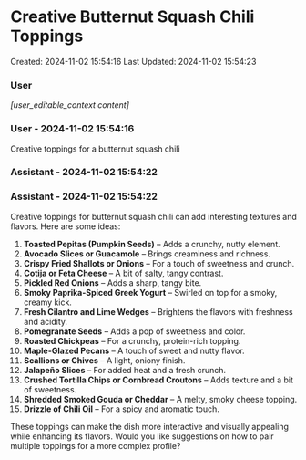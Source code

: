 # Creative Butternut Squash Chili Toppings

Created: 2024-11-02 15:54:16
Last Updated: 2024-11-02 15:54:23

### User

*[user_editable_context content]*

### User - 2024-11-02 15:54:16

Creative toppings for a butternut squash chili

### Assistant - 2024-11-02 15:54:22



### Assistant - 2024-11-02 15:54:22

Creative toppings for butternut squash chili can add interesting textures and flavors. Here are some ideas:

1. **Toasted Pepitas (Pumpkin Seeds)** – Adds a crunchy, nutty element.
2. **Avocado Slices or Guacamole** – Brings creaminess and richness.
3. **Crispy Fried Shallots or Onions** – For a touch of sweetness and crunch.
4. **Cotija or Feta Cheese** – A bit of salty, tangy contrast.
5. **Pickled Red Onions** – Adds a sharp, tangy bite.
6. **Smoky Paprika-Spiced Greek Yogurt** – Swirled on top for a smoky, creamy kick.
7. **Fresh Cilantro and Lime Wedges** – Brightens the flavors with freshness and acidity.
8. **Pomegranate Seeds** – Adds a pop of sweetness and color.
9. **Roasted Chickpeas** – For a crunchy, protein-rich topping.
10. **Maple-Glazed Pecans** – A touch of sweet and nutty flavor.
11. **Scallions or Chives** – A light, oniony finish.
12. **Jalapeño Slices** – For added heat and a fresh crunch.
13. **Crushed Tortilla Chips or Cornbread Croutons** – Adds texture and a bit of sweetness.
14. **Shredded Smoked Gouda or Cheddar** – A melty, smoky cheese topping.
15. **Drizzle of Chili Oil** – For a spicy and aromatic touch.

These toppings can make the dish more interactive and visually appealing while enhancing its flavors. Would you like suggestions on how to pair multiple toppings for a more complex profile?

